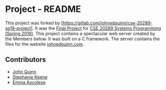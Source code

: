 # Project - README

This project was forked by [https://gitlab.com/johnedquinn/cse-20289-sp19-project]. It was the [Final Project] for [CSE 20289 Systems Programming (Spring 2019)].
This project contains a spectacular web server created by the Members below. It was built on a C framework. The server contains the files for the website [johnedquinn.com].

## Contributors

- [John Quinn]
- [Stephanie Keene]
- [Emma Ascolese]

[https://gitlab.com/johnedquinn/cse-20289-sp19-project]: https://gitlab.com/johnedquinn/cse-20289-sp19-project
[John Quinn]: https://gitlab.com/johnedquinn
[Stephanie Keene]: https://gitlab.com/skeene
[Emma Ascolese]: https://gitlab.com/emmaascolese
[Final Project]: https://www3.nd.edu/~pbui/teaching/cse.20289.sp19/project.html
[CSE 20289 Systems Programming (Spring 2019)]: https://www3.nd.edu/~pbui/teaching/cse.20289.sp19/
[johnedquinn.com]: www.johnedquinn.com
